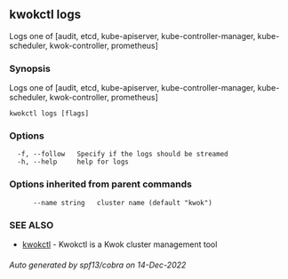 ## kwokctl logs

Logs one of [audit, etcd, kube-apiserver, kube-controller-manager, kube-scheduler, kwok-controller, prometheus]

### Synopsis

Logs one of [audit, etcd, kube-apiserver, kube-controller-manager, kube-scheduler, kwok-controller, prometheus]

```
kwokctl logs [flags]
```

### Options

```
  -f, --follow   Specify if the logs should be streamed
  -h, --help     help for logs
```

### Options inherited from parent commands

```
      --name string   cluster name (default "kwok")
```

### SEE ALSO

* [kwokctl](kwokctl.md)	 - Kwokctl is a Kwok cluster management tool

###### Auto generated by spf13/cobra on 14-Dec-2022
